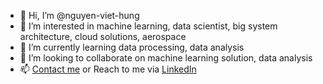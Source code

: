 - 👋 Hi, I’m @nguyen-viet-hung
- 👀 I’m interested in machine learning, data scientist, big system architecture, cloud solutions, aerospace 
- 🌱 I’m currently learning data processing, data analysis
- 💞️ I’m looking to collaborate on machine learning solution, data analysis
- 📫 [Contact me](mailto:hung.viet.nguyen.hp@.com) or Reach to me via [LinkedIn](https://www.linkedin.com/in/vi%E1%BB%87t-h%C3%B9ng-nguy%E1%BB%85n-b942632a/)

<!---
nguyen-viet-hung/nguyen-viet-hung is a ✨ special ✨ repository because its `README.md` (this file) appears on your GitHub profile.
You can click the Preview link to take a look at your changes.
--->
